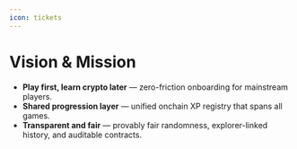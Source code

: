 ```yaml
---
icon: tickets
---
```


# Vision & Mission

* **Play first, learn crypto later** — zero-friction onboarding for mainstream players.
* **Shared progression layer** — unified onchain XP registry that spans all games.
* **Transparent and fair** — provably fair randomness, explorer-linked history, and auditable contracts.
